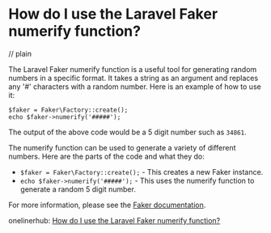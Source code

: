 # How do I use the Laravel Faker numerify function?
// plain

The Laravel Faker numerify function is a useful tool for generating random numbers in a specific format. It takes a string as an argument and replaces any '#' characters with a random number. Here is an example of how to use it:

```
$faker = Faker\Factory::create();
echo $faker->numerify('#####');
```

The output of the above code would be a 5 digit number such as `34861`.

The numerify function can be used to generate a variety of different numbers. Here are the parts of the code and what they do:

- `$faker = Faker\Factory::create();` - This creates a new Faker instance.
- `echo $faker->numerify('#####');` - This uses the numerify function to generate a random 5 digit number.

For more information, please see the [Faker documentation](https://github.com/fzaninotto/Faker#formatters).

onelinerhub: [How do I use the Laravel Faker numerify function?](https://onelinerhub.com/php-faker/how-do-i-use-the-laravel-faker-numerify-function)